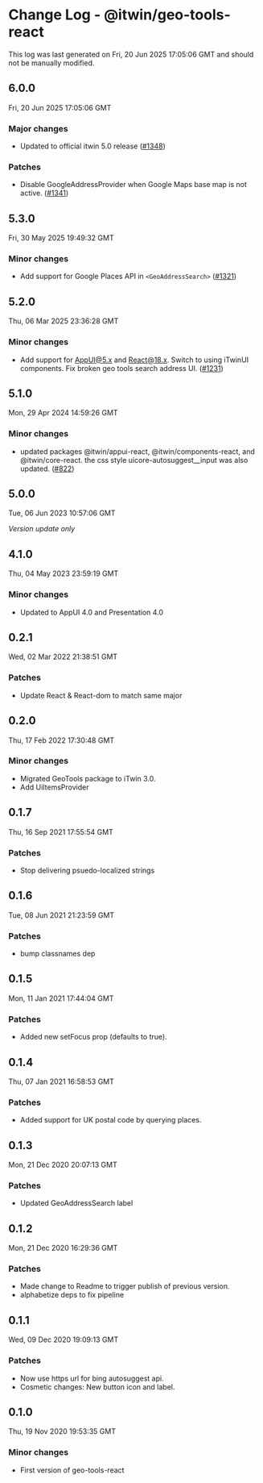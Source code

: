 # Change Log - @itwin/geo-tools-react

This log was last generated on Fri, 20 Jun 2025 17:05:06 GMT and should not be manually modified.

<!-- Start content -->

## 6.0.0

Fri, 20 Jun 2025 17:05:06 GMT

### Major changes

- Updated to official itwin 5.0 release ([#1348](https://github.com/iTwin/viewer-components-react/pull/1348))

### Patches

- Disable GoogleAddressProvider when Google Maps base map is not active. ([#1341](https://github.com/iTwin/viewer-components-react/pull/1341))

## 5.3.0

Fri, 30 May 2025 19:49:32 GMT

### Minor changes

- Add support for Google Places API in `<GeoAddressSearch>`  ([#1321](https://github.com/iTwin/viewer-components-react/pull/1321))

## 5.2.0

Thu, 06 Mar 2025 23:36:28 GMT

### Minor changes

- Add support for AppUI@5.x and React@18.x. Switch to using iTwinUI components. Fix broken geo tools search address UI. ([#1231](https://github.com/iTwin/viewer-components-react/pull/1231))

## 5.1.0

Mon, 29 Apr 2024 14:59:26 GMT

### Minor changes

- updated packages @itwin/appui-react, @itwin/components-react, and @itwin/core-react. the css style  uicore-autosuggest__input was also updated. ([#822](https://github.com/iTwin/viewer-components-react/pull/822))

## 5.0.0
Tue, 06 Jun 2023 10:57:06 GMT

_Version update only_

## 4.1.0
Thu, 04 May 2023 23:59:19 GMT

### Minor changes

- Updated to AppUI 4.0 and Presentation 4.0

## 0.2.1
Wed, 02 Mar 2022 21:38:51 GMT

### Patches

- Update React & React-dom to match same major

## 0.2.0
Thu, 17 Feb 2022 17:30:48 GMT

### Minor changes

- Migrated GeoTools package to iTwin 3.0.
- Add UiItemsProvider

## 0.1.7
Thu, 16 Sep 2021 17:55:54 GMT

### Patches

- Stop delivering psuedo-localized strings

## 0.1.6
Tue, 08 Jun 2021 21:23:59 GMT

### Patches

- bump classnames dep

## 0.1.5
Mon, 11 Jan 2021 17:44:04 GMT

### Patches

- Added new setFocus prop (defaults to true).

## 0.1.4
Thu, 07 Jan 2021 16:58:53 GMT

### Patches

- Added support for UK postal code by querying places.

## 0.1.3
Mon, 21 Dec 2020 20:07:13 GMT

### Patches

- Updated GeoAddressSearch label

## 0.1.2
Mon, 21 Dec 2020 16:29:36 GMT

### Patches

- Made change to Readme to trigger publish of previous version.
- alphabetize deps to fix pipeline

## 0.1.1
Wed, 09 Dec 2020 19:09:13 GMT

### Patches

- Now use https url for bing autosuggest api.
- Cosmetic changes: New button icon and label.

## 0.1.0
Thu, 19 Nov 2020 19:53:35 GMT

### Minor changes

- First version of geo-tools-react
